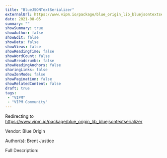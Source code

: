 ```yaml
---
title: "BlueJSONTextSerializer"
externalUrl: https://www.vipm.io/package/blue_origin_lib_bluejsontextserializer
date: 2021-08-05
summary: ""
showSummary: true
showAuthor: false
showEdit: false
showData: false
showViews: false
showReadingTime: false
showWordCount: false
showBreadcrumbs: false
showHeadingAnchors: false
sharingLinks: false
showZenMode: false
showPagination: false
showRelatedContent: false
draft: true
tags:
 - "VIPM"
 - "VIPM Community"
---
```


Redirecting to https://www.vipm.io/package/blue_origin_lib_bluejsontextserializer

Vendor: Blue Origin

Author(s): Brent Justice
 
Full Description:
